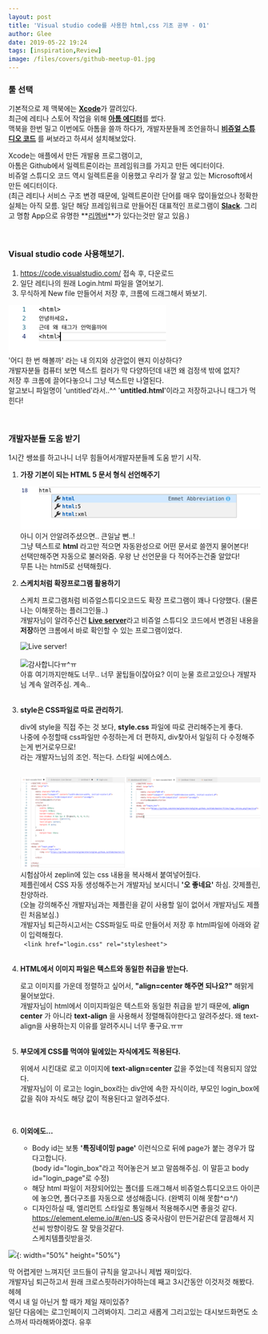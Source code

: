 ```yaml
---
layout: post
title: 'Visual studio code를 사용한 html,css 기초 공부 - 01'
author: Glee
date: 2019-05-22 19:24
tags: [inspiration,Review]
image: /files/covers/github-meetup-01.jpg
---
```


### 툴 선택

기본적으로 제 맥북에는 [**Xcode**](https://developer.apple.com/kr/xcode/)가 깔려있다. <br />최근에 레티나 스토어 작업을 위해 [**아톰 에디터**](https://atom.io/)를 썼다. <br />맥북을 한번 밀고 이번에도 아톰을 쓸까 하다가, 개발자분들께 조언을하니 [**비쥬얼 스튜디오 코드**](https://code.visualstudio.com/) 를 써보라고 하셔서 설치해보았다.

Xcode는 애플에서 만든 개발용 프로그램이고,<br />아톰은 Github에서 일렉트론이라는 프레임워크를 가지고 만든 에디터이다.<br />비쥬얼 스튜디오 코드 역시 일렉트론을 이용했고 우리가 잘 알고 있는 Microsoft에서 만든 에디터이다.<br />(최근 레티나 서비스 구조 변경 때문에, 일렉트론이란 단어를 매우 많이들었으나 정확한 실체는 아직 모름. 일단 해당 프레임워크로 만들어진 대표적인 프로그램이 [**Slack**](https://slack.com/intl/en-kr/). 그리고 명함 App으로 유명한 **[리멤버](https://rememberapp.co.kr/home)**가 있다는것만 알고 있음.)

<br />

### Visual studio code 사용해보기.

1. https://code.visualstudio.com/ 접속 후, 다운로드
2. 일단 레티나의 원래 Login.html 파일을 열어보기.
3. 무식하게 New file 만들어서 저장 후, 크롬에 드래그해서 봐보기.



![어라? 왜 태그가 안먹지?](/files/no-tag.png)<br />'어디 한 번 해볼까' 라는 내 의지와 상관없이 왠지 이상하다?<br />개발자분들 컴퓨터 보면 텍스트 컬러가 막 다양하던데 내껀 왜 검정색 밖에 없지?<br />저장 후 크롬에 끌어다놓으니 그냥 텍스트만 나열된다.<br />알고보니 파일명이 'untitled'라서..^^ '**untitled.html**'이라고 저장하고나니 태그가 먹힌다!

<br />

### 개발자분들 도움 받기

1시간 쌩쑈를 하고나니 너무 힘들어서개발자분들께 도움 받기 시작. <br />



1. **가장 기본이 되는 HTML 5 문서 형식 선언해주기**

   ![HTML만 입력하면…!](/files/announce-html5.png)<br />아니 이거 안알려주셨으면.. 큰일날 뻔..!<br />그냥 텍스트로 **html** 라고만 적으면 자동완성으로 어떤 문서로 쓸껀지 물어본다!<br />선택만해주면 자동으로 불러와줌. 우왕 난 선언문을 다 적어주는건줄 알았다!<br />무튼 나는 html5로 선택해줬다. <br /> 

2. **스케치처럼 확장프로그램 활용하기**

   스케치 프로그램처럼 비쥬얼스튜디오코드도 확장 프로그램이 꽤나 다양했다. (물론 나는 이해못하는 플러그인들..) <br />개발자님이 알려주신건 [**Live server**](https://marketplace.visualstudio.com/items?itemName=ritwickdey.LiveServer)라고 비쥬얼 스튜디오 코드에서 변경된 내용을 **저장**하면 크롬에서 바로 확인할 수 있는 프로그램이었다.

   ![Live server!](https://github.com/ritwickdey/vscode-live-server/raw/master/images/Screenshot/vscode-live-server-animated-demo.gif) <br /><br />![감사합니다ㅠ^ㅠ](http://d.line-cdn.net/lf/picimg/content/20180601/20180515_BT21_Sticker_COOKY.gif)<br />아휴 여기까지만해도 너무.. 너무 꿀팁들이잖아요? 이미 눈물 흐르고있으나 개발자님 계속 알려주심. 계속..<br /><br>

3. **style은 CSS파일로 따로 관리하기.**

   div에 style을 직접 주는 것 보다, **style.css** 파일에 따로 관리해주는게 좋다. <br />나중에 수정할때 css파일만 수정하는게 더 편하지, div찾아서 일일히 다 수정해주는게 번거로우므로!<br>라는 개발자느님의 조언. 적는다. 스타일 씨에스에스.<br><br>

   ![div에 style을 직접준거 / css파일을 불러온것](/files/simple-code.png)<br />시험삼아서 zeplin에 있는 css 내용을 복사해서 붙여넣어줬다.<br />제플린에서 CSS 자동 생성해주는거 개발자님 보시더니 **'오 좋네요'** 하심. 갓제플린, 찬양하라.<br />(오늘 강의해주신 개발자님과는 제플린을 같이 사용할 일이 없어서 개발자님도 제플린 처음보심.)<br>개발자님 퇴근하시고서는 CSS파일도 따로 만들어서 저장 후 html파일에 아래와 같이 입력해줬다.<br />` <link href="login.css" rel="stylesheet">`<br /><br />

4. **HTML에서 이미지 파일은 텍스트와 동일한 취급을 받는다.**

   로고 이미지를 가운데 정렬하고 싶어서, **"align=center 해주면 되나요?"** 해맑게 물어보았다. <br />개발자님이 html에서 이미지파일은 텍스트와 동일한 취급을 받기 때문에, **align center** 가 아니라 **text-align** 을 사용해서 정렬해줘야한다고 알려주셨다. 왜 text-align을 사용하는지 이유를 알려주시니 너무 좋구요.ㅠㅠ<br /><br />

5. **부모에게 CSS를 먹여야 밑에있는 자식에게도 적용된다.**

   위에서 시킨대로 로고 이미지에  **text-align=center** 값을 주었는데 적용되지 않았다. <br />개발자님이 이 로고는 login_box라는 div안에 속한 자식이라, 부모인 login_box에 값을 줘야 자식도 해당 값이 적용된다고 알려주셨다. <br />

   <br />

   

6. **이외에도…**

   - Body id는 보통 **'특징네이밍 page'** 이런식으로 뒤에 page가 붙는 경우가 많다고합니다.<br />(body id="login_box"라고 적어놓은거 보고 말씀해주심. 이 말듣고 body id="login_page"로 수정)
   - 해당 html 파일이 저장되어있는 폴더를 드래그해서 비쥬얼스튜디오코드 아이콘에 놓으면, 폴더구조를 자동으로 생성해줍니다. (완벽히 이해 못함^ㅁ^/)
   - 디자인하실 때, 엘리먼트 스타일로 통일해서 적용해주시면 좋을것 같다.<br>https://element.eleme.io/#/en-US 중국사람이 만든거같은데 깔끔해서 지선씨 방향이랑도 잘 맞을것같다.<br>스케치템플릿받을것.



![](http://d.line-cdn.net/lf/picimg/content/20180126/Total_02.gif){: width="50%" height="50%"}<br>

막 어렵게만 느껴지던 코드들이 규칙을 알고나니 제법 재미있다.<br>개발자님 퇴근하고서 원래 크로스핏하러가야하는데 째고 3시간동안 이것저것 해봤다. 헤헤 <br>역시 내 일 아닌거 할 때가 제일 재미있쥬?<br>일단 다음에는 로그인페이지 그려봐야지. 그리고 새롭게 그리고있는 대시보드화면도 소스까서 따라해봐야겠다. 유후



## 